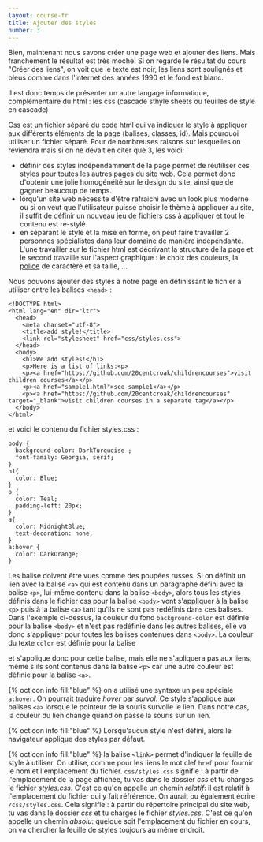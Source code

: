 ```yaml
---
layout: course-fr
title: Ajouter des styles
number: 3
---
```


Bien, maintenant nous savons créer une page web et ajouter des liens. Mais franchement le résultat est très moche.
Si on regarde le résultat du cours "Créer des liens", on voit que le texte est noir, les liens sont soulignés et bleus comme dans l'internet des années 1990 et le fond est blanc.

Il est donc temps de présenter un autre langage informatique, complémentaire du html : les css (cascade sthyle sheets ou feuilles de style en cascade)

Css est un fichier séparé du code html qui va indiquer le style à appliquer aux différents éléments de la page (balises, classes, id).
Mais pourquoi utiliser un fichier séparé. Pour de nombreuses raisons sur lesquelles on reviendra mais si on ne devait en citer que 3, les voici:
- définir des styles indépendamment de la page permet de réutiliser ces styles pour toutes les autres pages du site web. Cela permet donc d'obtenir une jolie homogénéité sur le design du site, ainsi que de gagner beaucoup de temps.
- lorqu'un site web nécessite d'être rafraichi avec un look plus moderne ou si on veut que l'utilisateur puisse choisir le thème à appliquer au site, il suffit de définir un nouveau jeu de fichiers css à appliquer et tout le contenu est re-stylé.
- en séparant le style et la mise en forme, on peut faire travailler 2 personnes spécialistes dans leur domaine de manière indépendante. L'une travailler sur le fichier html est décrivant la structure de la page et le second travaille sur l'aspect graphique : le choix des couleurs, la [police](https://fr.wikipedia.org/wiki/Police_d%27%C3%A9criture) de caractère et sa taille, ...

Nous pouvons ajouter des styles à notre page en définissant le fichier à utiliser entre les balises `<head>` :
```
<!DOCTYPE html>
<html lang="en" dir="ltr">
  <head>
    <meta charset="utf-8">
    <title>add style!</title>
    <link rel="stylesheet" href="css/styles.css">
  </head>
  <body>
    <h1>We add styles!</h1>
    <p>Here is a list of links:<p>
    <p><a href="https://github.com/20centcroak/childrencourses">visit children courses</a></p>
    <p><a href="sample1.html">see sample1</a></p>
    <p><a href="https://github.com/20centcroak/childrencourses" target="_blank">visit children courses in a separate tag</a></p>
  </body>
</html>
```

et voici le contenu du fichier styles.css :
```
body {
  background-color: DarkTurquoise ;
  font-family: Georgia, serif;
}
h1{
  color: Blue;
}
p {
  color: Teal;
  padding-left: 20px;
}
a{
  color: MidnightBlue;
  text-decoration: none;
}
a:hover {
  color: DarkOrange;
}
```

Les balise doivent être vues comme des poupées russes. Si on définit un lien avec la balise `<a>` qui est contenu dans un paragraphe défini avec la balise `<p>`, lui-même contenu dans la balise `<body>`, alors tous les styles définis dans le fichier css pour la balise `<body>` vont s'appliquer à la balise `<p>` puis à la balise `<a>` tant qu'ils ne sont pas redéfinis dans ces balises.
Dans l'exemple ci-dessus, la couleur du fond `background-color` est définie pour la balise `<body>` et n'est pas redéfinie dans les autres balises, elle va donc s'appliquer pour toutes les balises contenues dans `<body>`. La couleur du texte `color` est définie pour la balise <p> et s'applique donc pour cette balise, mais elle ne s'apliquera pas aux liens, même s'ils sont contenus dans la balise `<p>` car une autre couleur est définie pour la balise `<a>`.

{% octicon info fill:"blue" %}
on a utilisé une syntaxe un peu spéciale  `a:hover`. On pourrait traduire *hover* par *survol*. Ce style s'applique aux balises `<a>` lorsque le pointeur de la souris survolle le lien. Dans notre cas, la couleur du lien change quand on passe la souris sur un lien.

{% octicon info fill:"blue" %} Lorsqu'aucun style n'est défini, alors le navigateur applique des styles par défaut.

{% octicon info fill:"blue" %} la balise `<link>` permet d'indiquer la feuille de style à utiliser. On utilise, comme pour les liens le mot clef `href` pour fournir le nom et l'emplacement du fichier. `css/styles.css` signifie : à partir de l'emplacement de la page affichée, tu vas dans le dossier *css* et tu charges le fichier *styles.css*. C'est ce qu'on appelle un chemin *relatif*: il est relatif à l'emplacement du fichier qui y fait réfrérence. On aurait pu également écrire `/css/styles.css`. Cela signifie : à partir du répertoire principal du site web, tu vas dans le dossier *css* et tu charges le fichier *styles.css*. C'est ce qu'on appelle un chemin *absolu*: quelque soit l'emplacement du fichier en cours, on va chercher la feuille de styles toujours au même endroit.
